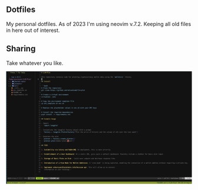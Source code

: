 ## Dotfiles

My personal dotfiles. As of 2023 I'm using neovim v.7.2. Keeping all old files in here out of interest.

## Sharing 

Take whatever you like.

![alt text](preview.png "Setup")
